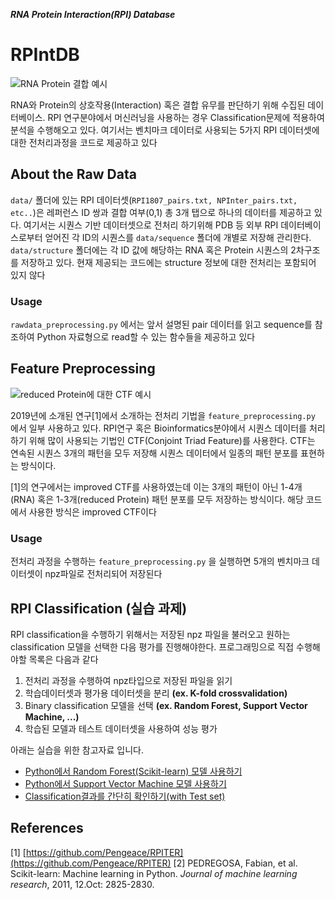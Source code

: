 
***RNA Protein Interaction(RPI) Database***
# **RPIntDB**
![RNA Protein 결합 예시](http://swift-lang.org/case_studies/images/rna.png)

RNA와 Protein의 상호작용(Interaction) 혹은 결합 유무를 판단하기 위해 수집된 데이터베이스. RPI 연구분야에서 머신러닝을 사용하는 경우 Classification문제에 적용하여 분석을 수행해오고 있다. 여기서는 벤치마크 데이터로 사용되는 5가지 RPI 데이터셋에 대한 전처리과정을 코드로 제공하고 있다

## About the Raw Data
`data/` 폴더에 있는 RPI 데이터셋(`RPI1807_pairs.txt, NPInter_pairs.txt, etc..`)은 레퍼런스 ID 쌍과 결합 여부(0,1) 총 3개 탭으로 하나의 데이터를 제공하고 있다. 여기서는 시퀀스 기반 데이터셋으로 전처리 하기위해 PDB 등 외부 RPI 데이터베이스로부터 얻어진 각 ID의 시퀀스를  `data/sequence` 폴더에 개별로 저장해 관리한다. `data/structure` 폴더에는 각 ID 값에 해당하는 RNA 혹은 Protein 시퀀스의 2차구조를 저장하고 있다.  현재 제공되는 코드에는 structure 정보에 대한 전처리는 포함되어 있지 않다

### Usage
`rawdata_preprocessing.py` 에서는 앞서 설명된 pair 데이터를 읽고 sequence를 참조하여 Python 자료형으로 read할 수 있는 함수들을 제공하고 있다

## Feature Preprocessing
![reduced Protein에 대한 CTF 예시](https://encrypted-tbn0.gstatic.com/images?q=tbn:ANd9GcSC2ecLGlTSPxoi4pm3YkgeXdOMi7U5A6CXtKaKrik4kOW1WcPs)

2019년에 소개된 연구[1]에서 소개하는 전처리 기법을 `feature_preprocessing.py` 에서 일부 사용하고 있다. RPI연구 혹은 Bioinformatics분야에서 시퀀스 데이터를 처리하기 위해 많이 사용되는 기법인 CTF(Conjoint Triad Feature)를 사용한다. CTF는 연속된 시퀀스 3개의 패턴을 모두 저장해 시퀀스 데이터에서 일종의 패턴 분포를 표현하는 방식이다. 

[1]의 연구에서는 improved CTF를 사용하였는데 이는 3개의 패턴이 아닌 1-4개(RNA) 혹은 1-3개(reduced Protein) 패턴 분포를 모두 저장하는 방식이다. 해당 코드에서 사용한 방식은 improved CTF이다

### Usage
전처리 과정을 수행하는 `feature_preprocessing.py` 을 실행하면 5개의 벤치마크 데이터셋이 npz파일로 전처리되어 저장된다 

## RPI Classification (실습 과제)
RPI classification을 수행하기 위해서는 저장된 npz 파일을 불러오고 원하는 classification 모델을 선택한 다음 평가를 진행해야한다. 프로그래밍으로 직접 수행해야할 목록은 다음과 같다

1. 전처리 과정을 수행하여 npz타입으로 저장된 파일을 읽기
2. 학습데이터셋과 평가용 데이터셋을 분리 **(ex. K-fold crossvalidation)**
3. Binary classification 모델을 선택 **(ex. Random Forest, Support Vector Machine, ...)**
4. 학습된 모델과 테스트 데이터셋을 사용하여 성능 평가

아래는 실습을 위한 참고자료 입니다.

-  [Python에서 Random Forest(Scikit-learn) 모델 사용하기](https://scikit-learn.org/stable/modules/ensemble.html#forests-of-randomized-trees)
- [Python에서 Support Vector Machine 모델 사용하기](https://scikit-learn.org/stable/modules/svm.html#classification)
- [Classification결과를 간단히 확인하기(with Test set)](https://scikit-learn.org/stable/modules/generated/sklearn.metrics.classification_report.html)


## References

[1] [https://github.com/Pengeace/RPITER](https://github.com/Pengeace/RPITER)
[2] PEDREGOSA, Fabian, et al. Scikit-learn: Machine learning in Python. _Journal of machine learning research_, 2011, 12.Oct: 2825-2830.
